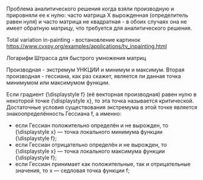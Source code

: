 Проблема аналитического решения когда взяли производную и прировняли ее к нулю: часто матрица X вырожденная (определитель равен нуля) и часто матрица не квадратная - 
в обоих случаях она не имеет обратную матрицу, что требуется для аналитического решения.

Total variation in-painting - востановление картинок
https://www.cvxpy.org/examples/applications/tv_inpainting.html


Логарифм Штрасса для быстрого умножения матриц

Производная - экстремум УНКЦИИ и минимум и максимум. Вторая производная - гессиана, как раз скажет, является ли данная точка минимумом или максимумом функции.

Если градиент {\displaystyle f} (её векторная производная) равен нулю в некоторой точке {\displaystyle x}, то эта точка называется критической. Достаточные условия существования экстремума в этой точке является знакоопределённость Гессиана f, а именно:

* если Гессиан положительно определён и не вырожден, то {\displaystyle x} — точка локального минимума функции {\displaystyle f};
* если Гессиан отрицательно определён и не вырожден, то {\displaystyle x} — точка локального максимума функции {\displaystyle f};
* если Гессиан принимает как положительные, так и отрицательные значения, то x — седловая точка функции f;
